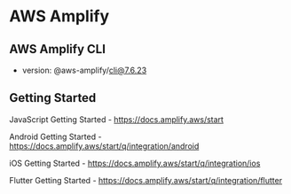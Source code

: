 # AWS Amplify


## AWS Amplify CLI

* version: @aws-amplify/cli@7.6.23

## Getting Started

JavaScript Getting Started - https://docs.amplify.aws/start


Android Getting Started - https://docs.amplify.aws/start/q/integration/android


iOS Getting Started - https://docs.amplify.aws/start/q/integration/ios


Flutter Getting Started - https://docs.amplify.aws/start/q/integration/flutter